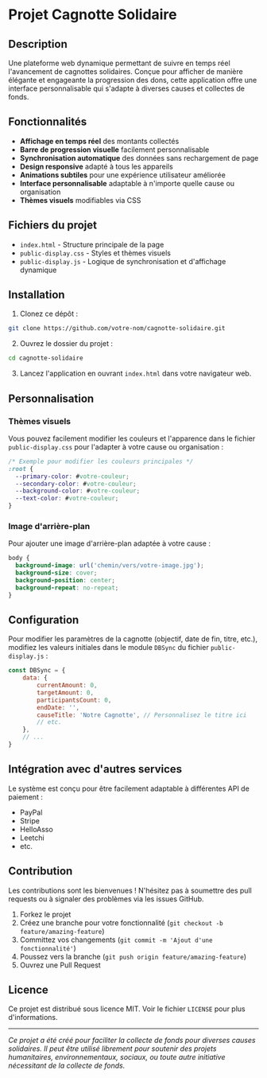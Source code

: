 # Projet Cagnotte Solidaire

## Description
Une plateforme web dynamique permettant de suivre en temps réel l'avancement de cagnottes solidaires. Conçue pour afficher de manière élégante et engageante la progression des dons, cette application offre une interface personnalisable qui s'adapte à diverses causes et collectes de fonds.

## Fonctionnalités

- **Affichage en temps réel** des montants collectés
- **Barre de progression visuelle** facilement personnalisable
- **Synchronisation automatique** des données sans rechargement de page
- **Design responsive** adapté à tous les appareils
- **Animations subtiles** pour une expérience utilisateur améliorée
- **Interface personnalisable** adaptable à n'importe quelle cause ou organisation
- **Thèmes visuels** modifiables via CSS

## Fichiers du projet

- `index.html` - Structure principale de la page
- `public-display.css` - Styles et thèmes visuels
- `public-display.js` - Logique de synchronisation et d'affichage dynamique

## Installation

1. Clonez ce dépôt :
```bash
git clone https://github.com/votre-nom/cagnotte-solidaire.git
```

2. Ouvrez le dossier du projet :
```bash
cd cagnotte-solidaire
```

3. Lancez l'application en ouvrant `index.html` dans votre navigateur web.

## Personnalisation

### Thèmes visuels
Vous pouvez facilement modifier les couleurs et l'apparence dans le fichier `public-display.css` pour l'adapter à votre cause ou organisation :

```css
/* Exemple pour modifier les couleurs principales */
:root {
  --primary-color: #votre-couleur;
  --secondary-color: #votre-couleur;
  --background-color: #votre-couleur;
  --text-color: #votre-couleur;
}
```

### Image d'arrière-plan
Pour ajouter une image d'arrière-plan adaptée à votre cause :

```css
body {
  background-image: url('chemin/vers/votre-image.jpg');
  background-size: cover;
  background-position: center;
  background-repeat: no-repeat;
}
```

## Configuration

Pour modifier les paramètres de la cagnotte (objectif, date de fin, titre, etc.), modifiez les valeurs initiales dans le module `DBSync` du fichier `public-display.js` :

```javascript
const DBSync = {
    data: {
        currentAmount: 0,
        targetAmount: 0,
        participantsCount: 0,
        endDate: '',
        causeTitle: 'Notre Cagnotte', // Personnalisez le titre ici
        // etc.
    },
    // ...
}
```

## Intégration avec d'autres services

Le système est conçu pour être facilement adaptable à différentes API de paiement :
- PayPal
- Stripe
- HelloAsso
- Leetchi
- etc.

## Contribution

Les contributions sont les bienvenues ! N'hésitez pas à soumettre des pull requests ou à signaler des problèmes via les issues GitHub.

1. Forkez le projet
2. Créez une branche pour votre fonctionnalité (`git checkout -b feature/amazing-feature`)
3. Committez vos changements (`git commit -m 'Ajout d'une fonctionnalité'`)
4. Poussez vers la branche (`git push origin feature/amazing-feature`)
5. Ouvrez une Pull Request

## Licence

Ce projet est distribué sous licence MIT. Voir le fichier `LICENSE` pour plus d'informations.

---

*Ce projet a été créé pour faciliter la collecte de fonds pour diverses causes solidaires. Il peut être utilisé librement pour soutenir des projets humanitaires, environnementaux, sociaux, ou toute autre initiative nécessitant de la collecte de fonds.*
